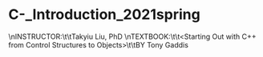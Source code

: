 # C-_Introduction_2021spring
\nINSTRUCTOR:\t\tTakyiu Liu, PhD
\nTEXTBOOK:\t\t<Starting Out with C++ from Control Structures to Objects>\t\tBY Tony Gaddis
